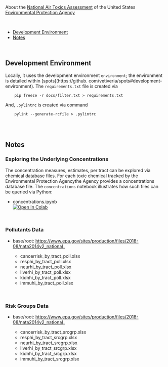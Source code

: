 <br>

About the [National Air Toxics Assessment](https://www.epa.gov/national-air-toxics-assessment) of the United 
States [Environmental Protection Agency](https://www.epa.gov/)

<br>

* [Development Environment](#development-environment)
* [Notes](#notes)

<br>

## Development Environment

Locally, it uses the development environment `environment`; the environment is detailed within [spots](https://github.
com/vetiveria/spots#development-environment).  The `requirements.txt` file is created via

```shell
    pip freeze -r docs/filter.txt > requirements.txt
```

And, `.pylintrc` is created via command

```shell
    pylint --generate-rcfile > .pylintrc
```

<br>
<br>

## Notes


### Exploring the Underlying Concentrations

The concentration measures, estimates, per tract can be explored via chemical database files.  For each toxic chemical tracked by the Environmental Protection Agencythe Agency provides a concentrations database file.  The `concentrations` notebook illustrates how such files can be queried via Python:

* concentrations.ipynb <br> [![Open In Colab](https://colab.research.google.com/assets/colab-badge.svg)](https://colab.research.google.com/github/vetiveria/risk/blob/develop/notebooks/concentrations.ipynb)

<br>

### Pollutants Data

* base/root: https://www.epa.gov/sites/production/files/2018-08/nata2014v2_national_

  * cancerrisk_by_tract_poll.xlsx  
  * resphi_by_tract_poll.xlsx  
  * neurhi_by_tract_poll.xlsx  
  * liverhi_by_tract_poll.xlsx  
  * kidnhi_by_tract_poll.xlsx  
  * immuhi_by_tract_poll.xlsx

<br>

### Risk Groups Data

* base/root: https://www.epa.gov/sites/production/files/2018-08/nata2014v2_national_

  * cancerrisk_by_tract_srcgrp.xlsx  
  * resphi_by_tract_srcgrp.xlsx  
  * neurhi_by_tract_srcgrp.xlsx  
  * liverhi_by_tract_srcgrp.xlsx  
  * kidnhi_by_tract_srcgrp.xlsx  
  * immuhi_by_tract_srcgrp.xlsx
